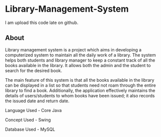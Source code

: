 # Library-Management-System
I am upload this code late on github.

## About
Library management system is a project which aims in developing a computerized system to maintain all the daily work of a library. The system helps both students and library manager to keep a constant track of all the books available in the library. It allows both the admin and the student to search for the desired book.

The main feature of this system is that all the books available in the library can be displayed in a list so that students need not roam through the entire library to find a book. Additionally, the application effectively maintains the details of users/students to whom books have been issued; it also records the issued date and return date.

Language Used -  Core Java

Concept Used - Swing

Database Used - MySQL
